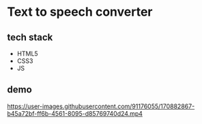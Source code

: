 # Text to speech converter
## tech stack
- HTML5
- CSS3
- JS
## demo


https://user-images.githubusercontent.com/91176055/170882867-b45a72bf-ff6b-4561-8095-d85769740d24.mp4


